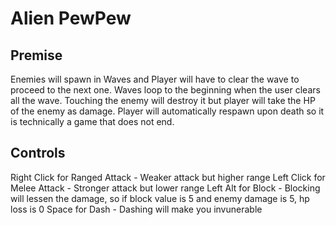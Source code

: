 # Alien PewPew

## Premise 
Enemies will spawn in Waves and Player will have to clear the wave to proceed to the next one. Waves loop to the beginning when the user clears all the wave.
Touching the enemy will destroy it but player will take the HP of the enemy as damage.
Player will automatically respawn upon death so it is technically a game that does not end.

## Controls
Right Click for Ranged Attack - Weaker attack but higher range
Left Click for Melee Attack - Stronger attack but lower range
Left Alt for Block - Blocking will lessen the damage, so if block value is 5 and enemy damage is 5, hp loss is 0
Space for Dash - Dashing will make you invunerable
